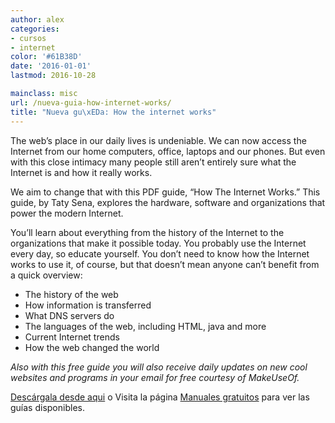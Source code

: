 ```yaml
---
author: alex
categories:
- cursos
- internet
color: '#61B38D'
date: '2016-01-01'
lastmod: 2016-10-28

mainclass: misc
url: /nueva-guia-how-internet-works/
title: "Nueva gu\xEDa: How the internet works"
---
```


<figure>
    <amp-img on="tap:lightbox1" role="button" tabindex="0" layout="responsive" width="500" height="615" src="https://lh5.googleusercontent.com/-fvbBeqczi8o/TwmLPVbKehI/AAAAAAAACDU/5VTDVQKFeTQ/s615/done_internet1.jpg" title="How the internet works" alt="How the internet works"></amp-img>
</figure>

The web’s place in our daily lives is undeniable. We can now access the Internet from our home computers, office, laptops and our phones. But even with this close intimacy many people still aren’t entirely sure what the Internet is and how it really works.

We aim to change that with this PDF guide, “How The Internet Works.” This guide, by Taty Sena, explores the hardware, software and organizations that power the modern Internet.

You’ll learn about everything from the history of the Internet to the organizations that make it possible today. You probably use the Internet every day, so educate yourself. You don’t need to know how the Internet works to use it, of course, but that doesn’t mean anyone can’t benefit from a quick overview:

  * The history of the web
  * How information is transferred
  * What DNS servers do
  * The languages of the web, including HTML, java and more
  * Current Internet trends
  * How the web changed the world

*Also with this free guide you will also receive daily updates on new cool websites and programs in your email for free courtesy of MakeUseOf.*

[Descárgala desde aqui][1] o
Visita la página [Manuales gratuitos][2] para ver las guías disponibles.

 [1]: http://elbauldelprogramador.tradepub.com/free/w_make28/prgm.cgi
 [2]: https://elbauldelprogramador.com/manuales-gratuitos/
